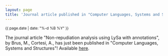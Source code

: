 ```yaml
---
layout: page
title: 'Journal article published in "Computer Languages, Systems and Structures"'
---
```


<small>{{ page.date | date: "%-d %B %Y" }}</small>

The journal article "Non-repudiation analysis using LySa with annotations", by Brus, M., Cortesi, A., has just been published in "Computer Languages, Systems and Structures"! Available [here](https://doi.org/10.1016/j.cl.2010.04.002).
